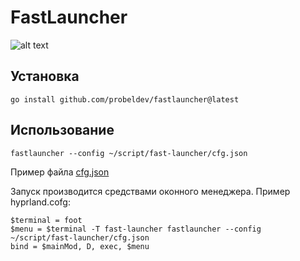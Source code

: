 # FastLauncher

![alt text](https://github.com/probeldev/fastlauncher/blob/main/screenshots/main.png?raw=true)

## Установка

    go install github.com/probeldev/fastlauncher@latest     


## Использование 

    fastlauncher --config ~/script/fast-launcher/cfg.json

Пример файла [cfg.json](https://github.com/probeldev/fastlauncher/blob/main/cfg.json) 

Запуск производится средствами оконного менеджера. Пример hyprland.cofg:
    
    $terminal = foot
    $menu = $terminal -T fast-launcher fastlauncher --config ~/script/fast-launcher/cfg.json
    bind = $mainMod, D, exec, $menu

